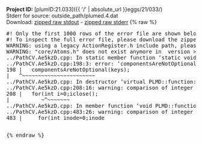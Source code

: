 **Project ID:** [plumID:21.033]({{ '/' | absolute_url }}eggs/21/033/)  
Stderr for source:  outside_path/plumed.4.dat   
Download: [zipped raw stdout](plumed.4.dat.plumed.stdout.txt.zip) - [zipped raw stderr](plumed.4.dat.plumed.stderr.txt.zip) 
{% raw %}
<pre>
#! Only the first 1000 rows of the error file are shown below
#! To inspect the full error file, please download the zipped raw stderr file above
WARNING: using a legacy ActionRegister.h include path, please use <<#include "core/ActionRegister.h">>
WARNING: "core/Atoms.h" does not exist anymore in  version >=2.10, you should change your code.
../PathCV.Ae5kzD.cpp: In static member function ‘static void PLMD::function::PathCV::registerKeywords(PLMD::Keywords&)’:
../PathCV.Ae5kzD.cpp:198:3: error: ‘componentsAreNotOptional’ was not declared in this scope
198 |   componentsAreNotOptional(keys);
|   ^~~~~~~~~~~~~~~~~~~~~~~~
../PathCV.Ae5kzD.cpp: In destructor ‘virtual PLMD::function::PathCV::~PathCV()’:
../PathCV.Ae5kzD.cpp:208:16: warning: comparison of integer expressions of different signedness: ‘int’ and ‘unsigned int’ [-Wsign-compare]
208 |   for(int i=0;i<mw_n_;++i){
|               ~^~~~~~
../PathCV.Ae5kzD.cpp: In constructor ‘PLMD::function::PathCV::PathCV(const PLMD::ActionOptions&)’:
../PathCV.Ae5kzD.cpp:236:16: warning: comparison of integer expressions of different signedness: ‘int’ and ‘unsigned int’ [-Wsign-compare]
236 |   for(int i=0;i<mw_n_;++i){
|               ~^~~~~~
../PathCV.Ae5kzD.cpp:259:11: warning: comparison of integer expressions of different signedness: ‘int’ and ‘unsigned int’ [-Wsign-compare]
259 |       if(i==mw_id_) ifiles[i]->close();
|          ~^~~~~~~~
../PathCV.Ae5kzD.cpp: In member function ‘void PLMD::function::PathCV::generatePath()’:
../PathCV.Ae5kzD.cpp:483:26: warning: comparison of integer expressions of different signedness: ‘int’ and ‘unsigned int’ [-Wsign-compare]
483 |     for(int inode=0;inode<nnodes;inode++){
|                     ~~~~~^~~~~~~
../PathCV.Ae5kzD.cpp: In member function ‘void PLMD::function::PathCV::readMultipleWalkers()’:
../PathCV.Ae5kzD.cpp:941:16: warning: comparison of integer expressions of different signedness: ‘int’ and ‘unsigned int’ [-Wsign-compare]
941 |   for(int i=0;i<mw_n_;++i){
|               ~^~~~~~
../PathCV.Ae5kzD.cpp:942:9: warning: comparison of integer expressions of different signedness: ‘int’ and ‘unsigned int’ [-Wsign-compare]
942 |     if(i==mw_id_) continue;
|        ~^~~~~~~~
../PathCV.Ae5kzD.cpp:957:5: error: invalid use of incomplete type ‘class PLMD::Communicator’
957 |     comm.Barrier();
|     ^~~~
In file included from /home/runner/opt/include/plumed/function/../core/../tools/OFile.h:25,
from /home/runner/opt/include/plumed/function/../core/../tools/Log.h:25,
from /home/runner/opt/include/plumed/function/../core/Action.h:30,
from /home/runner/opt/include/plumed/function/../core/ActionWithValue.h:25,
from /home/runner/opt/include/plumed/function/Function.h:25,
from ../PathCV.Ae5kzD.cpp:22:
/home/runner/opt/include/plumed/function/../core/../tools/FileBase.h:29:7: note: forward declaration of ‘class PLMD::Communicator’
29 | class Communicator;
|       ^~~~~~~~~~~~
../PathCV.Ae5kzD.cpp:958:5: error: invalid use of incomplete type ‘class PLMD::Communicator’
958 |     multi_sim_comm.Barrier();
|     ^~~~~~~~~~~~~~
/home/runner/opt/include/plumed/function/../core/../tools/FileBase.h:29:7: note: forward declaration of ‘class PLMD::Communicator’
29 | class Communicator;
|       ^~~~~~~~~~~~
terminate called after throwing an instance of 'PLMD::Plumed::ExceptionError'
what():
(core/PlumedMain.cpp:1499) void PLMD::PlumedMain::load(const std::string&)
An error happened while executing command env PLUMED_ROOT='/home/runner/opt/lib/plumed' PLUMED_VERSION='2.10b' PLUMED_HTMLDIR='/home/runner/opt/share/doc/plumed' PLUMED_INCLUDEDIR='/home/runner/opt/include' PLUMED_PROGRAM_NAME='plumed' PLUMED_IS_INSTALLED='yes' "/home/runner/opt/lib/plumed"/scripts/mklib.sh -n -o ./../PathCV.2.10b.so ../PathCV.cpp

[fv-az1947-39:10932] *** Process received signal ***
[fv-az1947-39:10932] Signal: Aborted (6)
[fv-az1947-39:10932] Signal code:  (-6)
[fv-az1947-39:10932] [ 0] /lib/x86_64-linux-gnu/libc.so.6(+0x45330)[0x7fe8cd645330]
[fv-az1947-39:10932] [ 1] /lib/x86_64-linux-gnu/libc.so.6(pthread_kill+0x11c)[0x7fe8cd69eb2c]
[fv-az1947-39:10932] [ 2] /lib/x86_64-linux-gnu/libc.so.6(gsignal+0x1e)[0x7fe8cd64527e]
[fv-az1947-39:10932] [ 3] /lib/x86_64-linux-gnu/libc.so.6(abort+0xdf)[0x7fe8cd6288ff]
[fv-az1947-39:10932] [ 4] /lib/x86_64-linux-gnu/libstdc++.so.6(+0xa5ff5)[0x7fe8cdaa5ff5]
[fv-az1947-39:10932] [ 5] /lib/x86_64-linux-gnu/libstdc++.so.6(+0xbb0da)[0x7fe8cdabb0da]
[fv-az1947-39:10932] [ 6] /lib/x86_64-linux-gnu/libstdc++.so.6(_ZSt10unexpectedv+0x0)[0x7fe8cdaa5a55]
[fv-az1947-39:10932] [ 7] /lib/x86_64-linux-gnu/libstdc++.so.6(+0xa5a6f)[0x7fe8cdaa5a6f]
[fv-az1947-39:10932] [ 8] plumed(+0x146dd)[0x5561c87746dd]
[fv-az1947-39:10932] [ 9] /lib/x86_64-linux-gnu/libc.so.6(+0x2a1ca)[0x7fe8cd62a1ca]
[fv-az1947-39:10932] [10] /lib/x86_64-linux-gnu/libc.so.6(__libc_start_main+0x8b)[0x7fe8cd62a28b]
[fv-az1947-39:10932] [11] plumed(+0x15365)[0x5561c8775365]
[fv-az1947-39:10932] *** End of error message ***
</pre>
{% endraw %}
